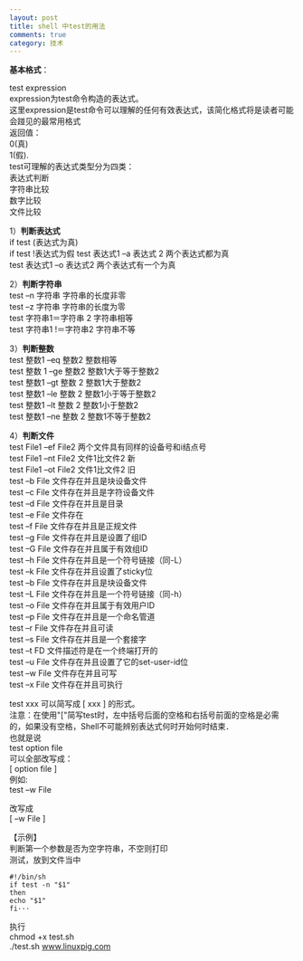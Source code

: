 ```yaml
---
layout: post
title: shell 中test的用法
comments: true
category: 技术
---
```


**基本格式**：

test expression  
expression为test命令构造的表达式。  
这里expression是test命令可以理解的任何有效表达式，该简化格式将是读者可能会踫见的最常用格式  
返回值：  
0(真)   
1(假).  
test可理解的表达式类型分为四类：  
    表达式判断  
    字符串比较  
    数字比较  
    文件比较  
    
1）**判断表达式**  
if test  (表达式为真)   
if test !表达式为假 
test 表达式1 –a 表达式 2                两个表达式都为真   
test 表达式1 –o 表达式2                 两个表达式有一个为真   
 
2）**判断字符串**  
test –n 字符串                          字符串的长度非零  
test –z 字符串                           字符串的长度为零  
test 字符串1＝字符串 2          字符串相等  
test 字符串1 !＝字符串2         字符串不等  
 
3）**判断整数**  
test 整数1 –eq 整数2                       整数相等  
test 整数 1 –ge 整数2                      整数1大于等于整数2  
test 整数1 –gt 整数 2                       整数1大于整数2  
test 整数1 –le 整数 2                       整数1小于等于整数2  
test 整数1 –lt 整数 2                         整数1小于整数2  
test 整数1 –ne 整数 2                      整数1不等于整数2  
 
4）**判断文件**  
test  File1 –ef  File2                            两个文件具有同样的设备号和i结点号  
test  File1 –nt  File2                            文件1比文件2 新  
test  File1 –ot  File2                            文件1比文件2 旧  
test –b File            文件存在并且是块设备文件  
test –c File            文件存在并且是字符设备文件  
test –d File            文件存在并且是目录  
test –e File            文件存在  
test –f File            文件存在并且是正规文件  
test –g File            文件存在并且是设置了组ID  
test –G File            文件存在并且属于有效组ID  
test –h File            文件存在并且是一个符号链接（同-L）  
test –k File             文件存在并且设置了sticky位  
test –b File            文件存在并且是块设备文件  
test –L File            文件存在并且是一个符号链接（同-h）  
test –o File            文件存在并且属于有效用户ID  
test –p File            文件存在并且是一个命名管道  
test –r File            文件存在并且可读  
test –s File            文件存在并且是一个套接字  
test –t FD                文件描述符是在一个终端打开的  
test –u File            文件存在并且设置了它的set-user-id位  
test –w File            文件存在并且可写  
test –x File            文件存在并且可执行  

test xxx 可以简写成 [  xxx  ] 的形式。  
注意：在使用"["简写test时，左中括号后面的空格和右括号前面的空格是必需的，如果没有空格，Shell不可能辨别表达式何时开始何时结束．  
也就是说  
    test option file  
可以全部改写成：  
    [ option file ]  
例如:  
 test –w File  
 
改写成      
[ –w File ]      

【示例】  
判断第一个参数是否为空字符串，不空则打印  
测试，放到文件当中  

	#!/bin/sh
	if test -n "$1"
	then
	echo "$1"
	fi···
执行  
chmod +x test.sh  
./test.sh www.linuxpig.com  
